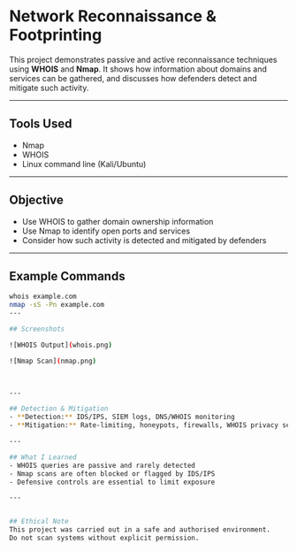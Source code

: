 # Network Reconnaissance & Footprinting

This project demonstrates passive and active reconnaissance techniques using **WHOIS** and **Nmap**. It shows how information about domains and services can be gathered, and discusses how defenders detect and mitigate such activity.

---

## Tools Used
- Nmap
- WHOIS
- Linux command line (Kali/Ubuntu)

---

## Objective
- Use WHOIS to gather domain ownership information  
- Use Nmap to identify open ports and services  
- Consider how such activity is detected and mitigated by defenders  

---

## Example Commands
```bash
whois example.com
nmap -sS -Pn example.com
---

## Screenshots

![WHOIS Output](whois.png)  

![Nmap Scan](nmap.png)  
 


---

## Detection & Mitigation
- **Detection:** IDS/IPS, SIEM logs, DNS/WHOIS monitoring  
- **Mitigation:** Rate-limiting, honeypots, firewalls, WHOIS privacy services  

---

## What I Learned
- WHOIS queries are passive and rarely detected  
- Nmap scans are often blocked or flagged by IDS/IPS  
- Defensive controls are essential to limit exposure  

---


## Ethical Note
This project was carried out in a safe and authorised environment.  
Do not scan systems without explicit permission.

